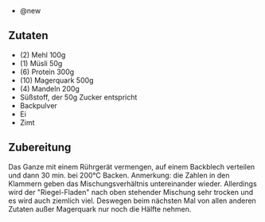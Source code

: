 - @new

## Zutaten
- (2) Mehl          100g
- (1) Müsli          50g
- (6) Protein       300g
- (10) Magerquark   500g
- (4) Mandeln       200g
- Süßstoff, der 50g Zucker entspricht
- Backpulver
- Ei
- Zimt

## Zubereitung
Das Ganze mit einem Rührgerät vermengen, auf einem Backblech verteilen und dann 30 min. bei 200°C Backen.
Anmerkung: die Zahlen in den Klammern geben das Mischungsverhältnis untereinander wieder. Allerdings wird der "Riegel-Fladen" nach oben stehender Mischung sehr trocken und es wird auch ziemlich viel. Deswegen beim nächsten Mal von allen anderen Zutaten außer Magerquark nur noch die Hälfte nehmen.
